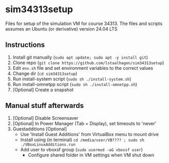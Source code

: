 # sim34313setup
Files for setup of the simulation VM for course 34313. The files and scripts assumes an Ubuntu (or derivative) version 24.04 LTS

## Instructions
1. Install git manually (`sudo apt update; sudo apt -y install git`)
2. Clone repo (`git clone https://github.com/lstaalhagen/sim34313setup`)
3. Edit `env.sh` file and set environment variables to the correct values
4. Change dir (`cd sim34313setup`)
5. Run install-system script (`sudo sh ./install-system.sh`)
6. Run install-omnetpp script (`sudo sh ./install-omnetpp.sh`)
7. [Optional] Create a snapshot

## Manual stuff afterwards
1. [Optional] Disable Screensaver
2. [Optional] In Power Manager (Tab = Display), set timeouts to 'never'
3. Guestadditions [Optional]
   - Use 'Install Guest Additions' from VirtualBox menu to mount drive
   - Install using (in terminal) `cd /media/user/VB???? ; sudo sh ./VBoxLinuxAdditions.run`
   - Add user to vboxsf group (`sudo usermod -aG vboxsf user`)
      - Configure shared folder in VM settings when VM shut down
